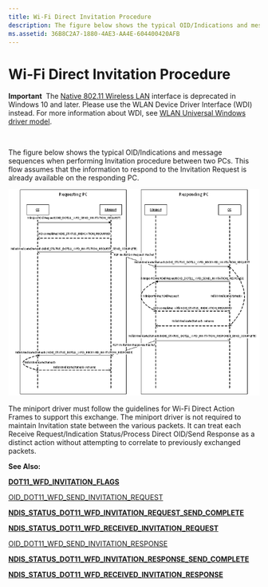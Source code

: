 ```yaml
---
title: Wi-Fi Direct Invitation Procedure
description: The figure below shows the typical OID/Indications and message sequences when performing Invitation procedure between two PCs. This flow assumes that the information to respond to the Invitation Request is already available on the responding PC.
ms.assetid: 36B8C2A7-1880-4AE3-AA4E-604400420AFB
---
```


# Wi-Fi Direct Invitation Procedure


**Important**  The [Native 802.11 Wireless LAN](native-802-11-wireless-lan4.md) interface is deprecated in Windows 10 and later. Please use the WLAN Device Driver Interface (WDI) instead. For more information about WDI, see [WLAN Universal Windows driver model](wifi-universal-driver-model.md).

 

The figure below shows the typical OID/Indications and message sequences when performing Invitation procedure between two PCs. This flow assumes that the information to respond to the Invitation Request is already available on the responding PC.

![sequence diagram showing typical oid/indications and message sequences when performing invitation procedure between two pcs](images/wfd-invitation-procedure.png)

The miniport driver must follow the guidelines for Wi-Fi Direct Action Frames to support this exchange. The miniport driver is not required to maintain Invitation state between the various packets. It can treat each Receive Request/Indication Status/Process Direct OID/Send Response as a distinct action without attempting to correlate to previously exchanged packets.

**See Also:**

[**DOT11\_WFD\_INVITATION\_FLAGS**](https://msdn.microsoft.com/library/windows/hardware/hh406676)

[OID\_DOT11\_WFD\_SEND\_INVITATION\_REQUEST](https://msdn.microsoft.com/library/windows/hardware/hh451806)

[**NDIS\_STATUS\_DOT11\_WFD\_INVITATION\_REQUEST\_SEND\_COMPLETE**](https://msdn.microsoft.com/library/windows/hardware/hh439779)

[**NDIS\_STATUS\_DOT11\_WFD\_RECEIVED\_INVITATION\_REQUEST**](https://msdn.microsoft.com/library/windows/hardware/hh439793)

[OID\_DOT11\_WFD\_SEND\_INVITATION\_RESPONSE](https://msdn.microsoft.com/library/windows/hardware/hh451807)

[**NDIS\_STATUS\_DOT11\_WFD\_INVITATION\_RESPONSE\_SEND\_COMPLETE**](https://msdn.microsoft.com/library/windows/hardware/hh439781)

[**NDIS\_STATUS\_DOT11\_WFD\_RECEIVED\_INVITATION\_RESPONSE**](https://msdn.microsoft.com/library/windows/hardware/hh439795)

 

 





